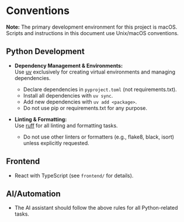 # Conventions

**Note:** The primary development environment for this project is macOS. Scripts and instructions in this document use Unix/macOS conventions.

## Python Development

- **Dependency Management & Environments:**  
  Use [uv](https://github.com/astral-sh/uv) exclusively for creating virtual environments and managing dependencies.  
  - Declare dependencies in `pyproject.toml` (not requirements.txt).
  - Install all dependencies with `uv sync`.
  - Add new dependencies with `uv add <package>`.
  - Do not use pip or requirements.txt for any purpose.

- **Linting & Formatting:**  
  Use [ruff](https://github.com/astral-sh/ruff) for all linting and formatting tasks.  
  - Do not use other linters or formatters (e.g., flake8, black, isort) unless explicitly requested.

## Frontend

- React with TypeScript (see `frontend/` for details).

## AI/Automation

- The AI assistant should follow the above rules for all Python-related tasks.
